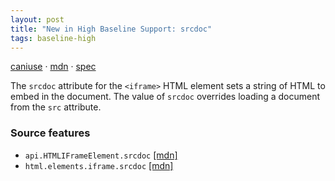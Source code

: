 ```yaml
---
layout: post
title: "New in High Baseline Support: srcdoc"
tags: baseline-high
---
```


[caniuse](https://caniuse.com/?search=iframe-srcdoc) · [mdn](https://developer.mozilla.org/en-US/search?q=srcdoc) · [spec](https://html.spec.whatwg.org/multipage/iframe-embed-object.html#attr-iframe-srcdoc)

The `srcdoc` attribute for the `<iframe>` HTML element sets a string of HTML to embed in the document. The value of `srcdoc` overrides loading a document from the `src` attribute.

### Source features

- ``api.HTMLIFrameElement.srcdoc`` [[mdn]](https://developer.mozilla.org/en-US/search?q=api.HTMLIFrameElement.srcdoc)
- ``html.elements.iframe.srcdoc`` [[mdn]](https://developer.mozilla.org/en-US/search?q=html.elements.iframe.srcdoc)
